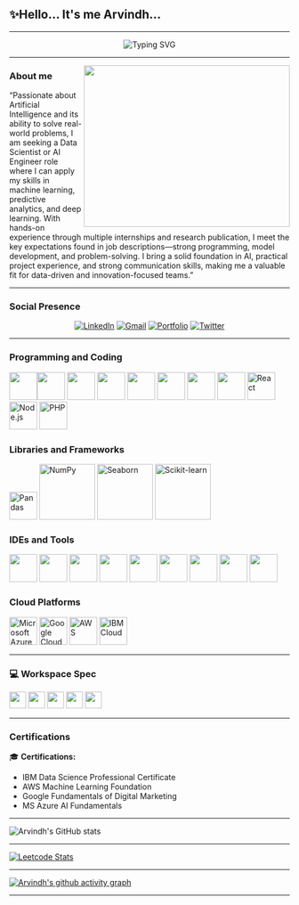 ## **✨Hello... It's me Arvindh...**

---

<div align="center">
  
  ![Typing SVG](https://readme-typing-svg.herokuapp.com?font=Fira+Code&size=30&pause=1000&color=36BCF7&center=true&vCenter=true&width=600&lines=Aspiring+Data+Scientist;AI+Enthusiast;Python+Developer;Pre-Final+Year+B.Tech+Student)
  
</div>

---
<img align="right" width="370" height="290" src="https://media.istockphoto.com/id/1452604857/photo/businessman-touching-the-brain-working-of-artificial-intelligence-automation-predictive.jpg?s=612x612&w=0&k=20&c=GkAOxzduJbUKpS2-LX_l6jSKtyhdKlnPMo2ito4xpR4=">

### **About me**

“Passionate about Artificial Intelligence and its ability to solve real-world problems, I am seeking a Data Scientist or AI Engineer role where I can apply my skills in machine learning, predictive analytics, and deep learning. With hands-on experience through multiple internships and research publication, I meet the key expectations found in job descriptions—strong programming, model development, and problem-solving. I bring a solid foundation in AI, practical project experience, and strong communication skills, making me a valuable fit for data-driven and innovation-focused teams.”

---


### Social Presence
<div align="center">

[![LinkedIn](https://img.shields.io/badge/LinkedIn-0077B5?style=for-the-badge&logo=linkedin&logoColor=white)](www.linkedin.com/in/arvindhbabuv23)
[![Gmail](https://img.shields.io/badge/Gmail-D14836?style=for-the-badge&logo=gmail&logoColor=white)](mailto:arvindhbabu23@gmail.com)
[![Portfolio](https://img.shields.io/badge/Portfolio-FF6B6B?style=for-the-badge&logo=firefox&logoColor=white)](https://arvindhbabu.github.io/Portfolio/)
[![Twitter](https://img.shields.io/badge/Twitter-1DA1F2?style=for-the-badge&logo=twitter&logoColor=white)](https://x.com/Arvindh2316)

</div>

---

### Programming and Coding
<img height="50" width="50" src="https://img.icons8.com/color/48/000000/python.png" /><img height="50" width="50" src="https://img.icons8.com/color/48/000000/c-programming.png" />
<img height="50" width="50" src="https://img.icons8.com/color/48/000000/java-coffee-cup-logo.png" />
<img height="50" width="50" src="https://img.icons8.com/color/48/000000/html-5.png" />
<img height="50" width="50" src="https://img.icons8.com/color/48/000000/css3.png" />
<img height="50" width="50" src="https://img.icons8.com/color/48/000000/javascript.png" />
<img height="50" width="50" src="https://img.icons8.com/color/48/000000/mysql-logo.png" />
<img height="50" width="50" src="https://img.icons8.com/color/48/000000/mongodb.png" />
<img height="50" width="50" src="https://img.icons8.com/color/48/000000/react-native.png" title="React" />
<img height="50" width="50" src="https://img.icons8.com/color/48/000000/nodejs.png" title="Node.js" />
<img height="50" width="50" src="https://img.icons8.com/officel/48/000000/php-logo.png" title="PHP" />

### Libraries and Frameworks
<img height="50" width="50" src="https://cdn.jsdelivr.net/gh/devicons/devicon/icons/pandas/pandas-original.svg" title="Pandas" /> <img height="100" width="100" src="https://upload.wikimedia.org/wikipedia/commons/3/31/NumPy_logo_2020.svg" title="NumPy" /> 
<img height="100" width="100" src="https://seaborn.pydata.org/_static/logo-wide-lightbg.svg" title="Seaborn" /> 
<img height="100" width="100" src="https://upload.wikimedia.org/wikipedia/commons/0/05/Scikit_learn_logo_small.svg" title="Scikit-learn" />


### IDEs and Tools 
<img height="50" width="50" src="https://img.icons8.com/color/48/000000/visual-studio-code-2019.png"/> <img height="50" width="50" src="https://img.icons8.com/color/48/000000/pycharm.png"/> 
<img height="50" width="50" src="https://img.icons8.com/color/50/000000/git.png"/> 
<img height="50" width="50" src="https://img.icons8.com/dusk/64/000000/anaconda.png"/> 
<img height="50" width="50" src="https://img.icons8.com/color/48/000000/power-bi.png" />
<img height="50" width="50" src="https://img.icons8.com/color/48/000000/tensorflow.png" />
<img height="50" src="https://img.icons8.com/color/480/null/notion--v1.png" /> 
<img height="50" width="50" src="https://img.icons8.com/doodle/48/000000/adobe-photoshop.png"/> 
<img height="50" width="50" src="https://img.icons8.com/color/48/000000/figma--v1.png"/> 

### Cloud Platforms
<img height="50" width="50" src="https://cdn.jsdelivr.net/gh/devicons/devicon/icons/azure/azure-original.svg" title="Microsoft Azure" /> <img height="50" width="50" src="https://www.vectorlogo.zone/logos/google_cloud/google_cloud-icon.svg" title="Google Cloud" />
<img src="https://a0.awsstatic.com/libra-css/images/logos/aws_logo_smile_1200x630.png" height="50" alt="AWS" />
<img height="50" width="50" src="https://www.vectorlogo.zone/logos/ibm_cloud/ibm_cloud-icon.svg" title="IBM Cloud" />



---


### 💻 Workspace Spec
<p align="left">
  <img height="30" src="https://img.shields.io/badge/Lenovo-Ideapad_Slim_3-0071C5?style=for-the-badge&logo=lenovo&logoColor=white"/>
  <img height="30" src="https://img.shields.io/badge/Intel-Core_i5_12450H-0071C5?style=for-the-badge&logo=intel&logoColor=white"/>
  <img height="30" src="https://img.shields.io/badge/RAM-8GB-DD7F00?style=for-the-badge&logo=ram&logoColor=white"/>
  <img height="30" src="https://img.shields.io/badge/SSD-512GB-0ABF53?style=for-the-badge&logo=windows&logoColor=white"/>
  <img height="30" src="https://img.shields.io/badge/GPU-Intel_UHD-0071C5?style=for-the-badge&logo=intel&logoColor=white"/>
</p>

---

### Certifications

🎓 **Certifications:**
- IBM Data Science Professional Certificate 
- AWS Machine Learning Foundation
- Google Fundamentals of Digital Marketing
- MS Azure AI Fundamentals


---

![Arvindh's GitHub stats](https://github-readme-stats.vercel.app/api?username=Arvindhbabu&theme=dark&show_icons=true&&hide=issues,contribs)

---

[![Leetcode Stats](https://leetcard.jacoblin.cool/Arvindh?ext=contest&theme=dark)](https://leetcode.com/u/arvindhbabu23/)

---

[![Arvindh's github activity graph](https://github-readme-activity-graph.vercel.app/graph?username=Arvindhbabu&bg_color=000000&color=ffffff&line=51f565&point=ffffff&area=true&hide_border=true)](https://github.com/Arvindhbabu/github-readme-activity-graph)

---
